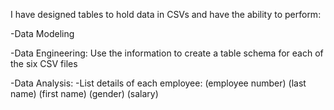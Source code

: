 I have designed tables to hold data in CSVs and have the ability to perform:

-Data Modeling

-Data Engineering:
  Use the information to create a table schema for each of the six CSV files

-Data Analysis:
 -List details of each employee: 
    (employee number)
    (last name)
    (first name)
    (gender)
    (salary)
